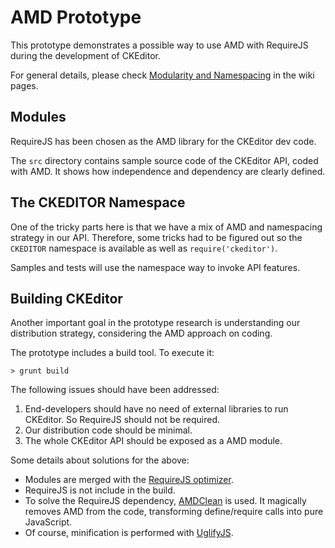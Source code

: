 AMD Prototype
================================

This prototype demonstrates a possible way to use AMD with RequireJS during the
development of CKEditor.

For general details, please check [Modularity and Namespacing](https://github.com/ckeditor/v5-protos/wiki/Modularity-and-Namespacing)
in the wiki pages.

## Modules

RequireJS has been chosen as the AMD library for the CKEditor dev code.

The `src` directory contains sample source code of the CKEditor API, coded with
AMD. It shows how independence and dependency are clearly defined.

## The CKEDITOR Namespace

One of the tricky parts here is that we have a mix of AMD and namespacing
strategy in our API. Therefore, some tricks had to be figured out so the
`CKEDITOR` namespace is available as well as `require('ckeditor')`.

Samples and tests will use the namespace way to invoke API features.

## Building CKEditor

Another important goal in the prototype research is understanding our
distribution strategy, considering the AMD approach on coding.

The prototype includes a build tool. To execute it:

```
> grunt build
```

The following issues should have been addressed:

1. End-developers should have no need of external libraries to run CKEditor. So
   RequireJS should not be required.
2. Our distribution code should be minimal.
3. The whole CKEditor API should be exposed as a AMD module.

Some details about solutions for the above:

* Modules are merged with the [RequireJS optimizer](http://requirejs.org/docs/optimization.html).
* RequireJS is not include in the build.
* To solve the RequireJS dependency, [AMDClean](https://www.npmjs.org/package/amdclean)
  is used. It magically removes AMD from the code, transforming define/require
  calls into pure JavaScript.
* Of course, minification is performed with [UglifyJS](https://www.npmjs.org/package/uglify-js).
